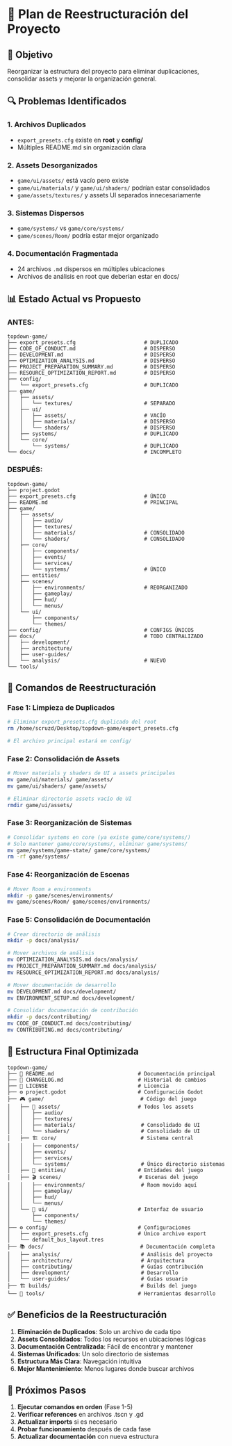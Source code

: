 # 📁 Plan de Reestructuración del Proyecto

## 🎯 Objetivo
Reorganizar la estructura del proyecto para eliminar duplicaciones, consolidar assets y mejorar la organización general.

## 🔍 Problemas Identificados

### 1. Archivos Duplicados
- `export_presets.cfg` existe en **root** y **config/**
- Múltiples README.md sin organización clara

### 2. Assets Desorganizados
- `game/ui/assets/` está vacío pero existe
- `game/ui/materials/` y `game/ui/shaders/` podrían estar consolidados
- `game/assets/textures/` y assets UI separados innecesariamente

### 3. Sistemas Dispersos
- `game/systems/` vs `game/core/systems/`
- `game/scenes/Room/` podría estar mejor organizado

### 4. Documentación Fragmentada
- 24 archivos `.md` dispersos en múltiples ubicaciones
- Archivos de análisis en root que deberían estar en docs/

## 📊 Estado Actual vs Propuesto

### **ANTES:**
```
topdown-game/
├── export_presets.cfg                      # DUPLICADO
├── CODE_OF_CONDUCT.md                      # DISPERSO
├── DEVELOPMENT.md                          # DISPERSO
├── OPTIMIZATION_ANALYSIS.md                # DISPERSO
├── PROJECT_PREPARATION_SUMMARY.md          # DISPERSO
├── RESOURCE_OPTIMIZATION_REPORT.md         # DISPERSO
├── config/
│   └── export_presets.cfg                  # DUPLICADO
├── game/
│   ├── assets/
│   │   └── textures/                       # SEPARADO
│   ├── ui/
│   │   ├── assets/                         # VACÍO
│   │   ├── materials/                      # DISPERSO
│   │   └── shaders/                        # DISPERSO
│   ├── systems/                            # DUPLICADO
│   └── core/
│       └── systems/                        # DUPLICADO
└── docs/                                   # INCOMPLETO
```

### **DESPUÉS:**
```
topdown-game/
├── project.godot
├── export_presets.cfg                      # ÚNICO
├── README.md                               # PRINCIPAL
├── game/
│   ├── assets/
│   │   ├── audio/
│   │   ├── textures/
│   │   ├── materials/                      # CONSOLIDADO
│   │   └── shaders/                        # CONSOLIDADO
│   ├── core/
│   │   ├── components/
│   │   ├── events/
│   │   ├── services/
│   │   └── systems/                        # ÚNICO
│   ├── entities/
│   ├── scenes/
│   │   ├── environments/                   # REORGANIZADO
│   │   ├── gameplay/
│   │   ├── hud/
│   │   └── menus/
│   └── ui/
│       ├── components/
│       └── themes/
├── config/                                 # CONFIGS ÚNICOS
├── docs/                                   # TODO CENTRALIZADO
│   ├── development/
│   ├── architecture/
│   ├── user-guides/
│   └── analysis/                           # NUEVO
└── tools/
```

## 🚀 Comandos de Reestructuración

### Fase 1: Limpieza de Duplicados
```bash
# Eliminar export_presets.cfg duplicado del root
rm /home/scruzd/Desktop/topdown-game/export_presets.cfg

# El archivo principal estará en config/
```

### Fase 2: Consolidación de Assets
```bash
# Mover materials y shaders de UI a assets principales
mv game/ui/materials/ game/assets/
mv game/ui/shaders/ game/assets/

# Eliminar directorio assets vacío de UI
rmdir game/ui/assets/
```

### Fase 3: Reorganización de Sistemas
```bash
# Consolidar systems en core (ya existe game/core/systems/)
# Solo mantener game/core/systems/, eliminar game/systems/
mv game/systems/game-state/ game/core/systems/
rm -rf game/systems/
```

### Fase 4: Reorganización de Escenas
```bash
# Mover Room a environments
mkdir -p game/scenes/environments/
mv game/scenes/Room/ game/scenes/environments/
```

### Fase 5: Consolidación de Documentación
```bash
# Crear directorio de análisis
mkdir -p docs/analysis/

# Mover archivos de análisis
mv OPTIMIZATION_ANALYSIS.md docs/analysis/
mv PROJECT_PREPARATION_SUMMARY.md docs/analysis/
mv RESOURCE_OPTIMIZATION_REPORT.md docs/analysis/

# Mover documentación de desarrollo
mv DEVELOPMENT.md docs/development/
mv ENVIRONMENT_SETUP.md docs/development/

# Consolidar documentación de contribución
mkdir -p docs/contributing/
mv CODE_OF_CONDUCT.md docs/contributing/
mv CONTRIBUTING.md docs/contributing/
```

## 📁 Estructura Final Optimizada

```
topdown-game/
├── 📄 README.md                           # Documentación principal
├── 📄 CHANGELOG.md                        # Historial de cambios
├── 📄 LICENSE                             # Licencia
├── ⚙️ project.godot                       # Configuración Godot
├── 🎮 game/                               # Código del juego
│   ├── 🎨 assets/                         # Todos los assets
│   │   ├── audio/
│   │   ├── textures/
│   │   ├── materials/                     # Consolidado de UI
│   │   └── shaders/                       # Consolidado de UI
│   ├── 🏗️ core/                           # Sistema central
│   │   ├── components/
│   │   ├── events/
│   │   ├── services/
│   │   └── systems/                       # Único directorio sistemas
│   ├── 👥 entities/                       # Entidades del juego
│   ├── 🎬 scenes/                         # Escenas del juego
│   │   ├── environments/                  # Room movido aquí
│   │   ├── gameplay/
│   │   ├── hud/
│   │   └── menus/
│   └── 🎨 ui/                             # Interfaz de usuario
│       ├── components/
│       └── themes/
├── ⚙️ config/                             # Configuraciones
│   ├── export_presets.cfg                # Único archivo export
│   └── default_bus_layout.tres
├── 📚 docs/                               # Documentación completa
│   ├── analysis/                          # Análisis del proyecto
│   ├── architecture/                      # Arquitectura
│   ├── contributing/                      # Guías contribución
│   ├── development/                       # Desarrollo
│   └── user-guides/                       # Guías usuario
├── 🏗️ builds/                             # Builds del juego
└── 🔧 tools/                              # Herramientas desarrollo
```

## ✅ Beneficios de la Reestructuración

1. **Eliminación de Duplicados**: Solo un archivo de cada tipo
2. **Assets Consolidados**: Todos los recursos en ubicaciones lógicas
3. **Documentación Centralizada**: Fácil de encontrar y mantener
4. **Sistemas Unificados**: Un solo directorio de sistemas
5. **Estructura Más Clara**: Navegación intuitiva
6. **Mejor Mantenimiento**: Menos lugares donde buscar archivos

## 🎯 Próximos Pasos

1. **Ejecutar comandos en orden** (Fase 1-5)
2. **Verificar references** en archivos .tscn y .gd
3. **Actualizar imports** si es necesario
4. **Probar funcionamiento** después de cada fase
5. **Actualizar documentación** con nueva estructura
